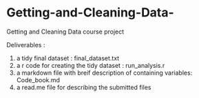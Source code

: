 Getting-and-Cleaning-Data-
==========================

Getting and Cleaning Data course project

Deliverables :

1) a tidy final dataset : final_dataset.txt
2) a r code for creating the tidy dataset : run_analysis.r
3) a markdown file with breif description of containing variables: Code_book.md
4) a read.me file for describing the submitted files

